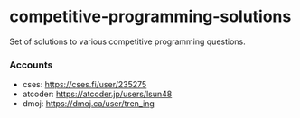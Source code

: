 # competitive-programming-solutions
Set of solutions to various competitive programming questions.

### Accounts
- cses: https://cses.fi/user/235275
- atcoder: https://atcoder.jp/users/lsun48
- dmoj: https://dmoj.ca/user/tren_ing